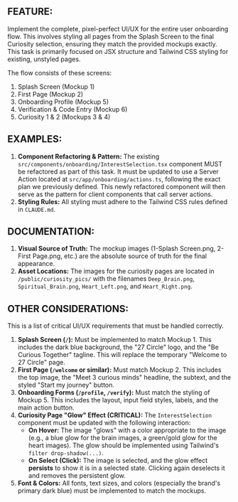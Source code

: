 ## FEATURE:

Implement the complete, pixel-perfect UI/UX for the entire user onboarding flow. This involves styling all pages from the Splash Screen to the final Curiosity selection, ensuring they match the provided mockups exactly. This task is primarily focused on JSX structure and Tailwind CSS styling for existing, unstyled pages.

The flow consists of these screens:
1.  Splash Screen (Mockup 1)
2.  First Page (Mockup 2)
3.  Onboarding Profile (Mockup 5)
4.  Verification & Code Entry (Mockup 6)
5.  Curiosity 1 & 2 (Mockups 3 & 4)

## EXAMPLES:

1.  **Component Refactoring & Pattern:** The existing `src/components/onboarding/InterestSelection.tsx` component MUST be refactored as part of this task. It must be updated to use a Server Action located at `src/app/onboarding/actions.ts`, following the exact plan we previously defined. This newly refactored component will then serve as the pattern for client components that call server actions.
2.  **Styling Rules:** All styling must adhere to the Tailwind CSS rules defined in `CLAUDE.md`.

## DOCUMENTATION:

1.  **Visual Source of Truth:** The mockup images (1-Splash Screen.png, 2-First Page.png, etc.) are the absolute source of truth for the final appearance.
2.  **Asset Locations:** The images for the curiosity pages are located in `/public/curiosity_pics/` with the filenames `Deep_Brain.png`, `Spiritual_Brain.png`, `Heart_Left.png`, and `Heart_Right.png`.

## OTHER CONSIDERATIONS:

This is a list of critical UI/UX requirements that must be handled correctly.

1.  **Splash Screen (`/`):** Must be implemented to match Mockup 1. This includes the dark blue background, the "27 Circle" logo, and the "Be Curious Together" tagline. This will replace the temporary "Welcome to 27 Circle" page.
2.  **First Page (`/welcome` or similar):** Must match Mockup 2. This includes the top image, the "Meet 3 curious minds" headline, the subtext, and the styled "Start my journey" button.
3.  **Onboarding Forms (`/profile`, `/verify`):** Must match the styling of Mockup 5. This includes the layout, input field styles, labels, and the main action button.
4.  **Curiosity Page "Glow" Effect (CRITICAL):** The `InterestSelection` component must be updated with the following interaction:
    *   **On Hover:** The image "glows" with a color appropriate to the image (e.g., a blue glow for the brain images, a green/gold glow for the heart images). The glow should be implemented using Tailwind's `filter drop-shadow(...)`.
    *   **On Select (Click):** The image is selected, and the glow effect **persists** to show it is in a selected state. Clicking again deselects it and removes the persistent glow.
5.  **Font & Colors:** All fonts, text sizes, and colors (especially the brand's primary dark blue) must be implemented to match the mockups.